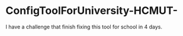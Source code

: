 # ConfigToolForUniversity-HCMUT-
I have a challenge that finish fixing this tool for school in 4 days.
